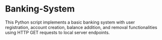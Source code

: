 # Banking-System
This Python script implements a basic banking system with user registration, account creation, balance addition, and removal functionalities using HTTP GET requests to local server endpoints.

